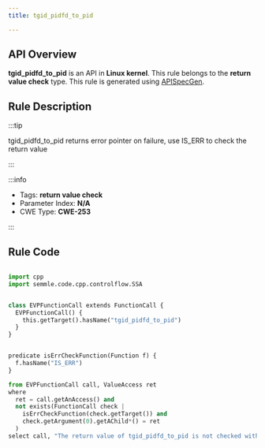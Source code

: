 ```yaml
---
title: tgid_pidfd_to_pid

---
```



## API Overview
**tgid_pidfd_to_pid** is an API in **Linux kernel**. This rule belongs to the **return value check** type. This rule is generated using [APISpecGen](../../tools/APISpecGen).
## Rule Description

:::tip

tgid_pidfd_to_pid returns error pointer on failure, use IS_ERR to check the return value

:::

:::info

- Tags: **return value check**
- Parameter Index: **N/A**
- CWE Type: **CWE-253**

:::

## Rule Code
```python

import cpp
import semmle.code.cpp.controlflow.SSA


class EVPFunctionCall extends FunctionCall {
  EVPFunctionCall() {
    this.getTarget().hasName("tgid_pidfd_to_pid")
  }
}


predicate isErrCheckFunction(Function f) {
  f.hasName("IS_ERR") 
}

from EVPFunctionCall call, ValueAccess ret
where
  ret = call.getAnAccess() and
  not exists(FunctionCall check |
    isErrCheckFunction(check.getTarget()) and
    check.getArgument(0).getAChild*() = ret
  )
select call, "The return value of tgid_pidfd_to_pid is not checked with IS_ERR."
    
```